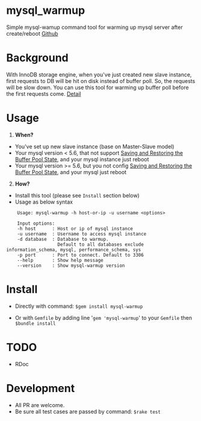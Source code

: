 # mysql_warmup
Simple mysql-wamup command tool for warming up mysql server after create/reboot
[Github](https://github.com/manhdaovan/mysql_warmup)

# Background
With InnoDB storage engine, when you've just created new slave instance,
first requests to DB will be hit on disk instead of buffer poll. So, the requests will be slow down.
You can use this tool for warming up buffer poll before the first requests come.
[Detail](https://www.percona.com/blog/2008/05/01/quickly-preloading-innodb-tables-in-the-buffer-pool/)

# Usage
1. **When?**
  * You've set up new slave instance (base on Master-Slave model)
  * Your mysql version < 5.6, that not support [Saving and Restoring the Buffer Pool State](https://dev.mysql.com/doc/refman/5.6/en/innodb-preload-buffer-pool.html), and your mysql instance just reboot
  * Your mysql version >= 5.6, but you not config [Saving and Restoring the Buffer Pool State](https://dev.mysql.com/doc/refman/5.6/en/innodb-preload-buffer-pool.html), and your mysql just reboot
2. **How?**
  * Install this tool (please see `Install` section below)
  * Usage as below syntax

```
    Usage: mysql-warmup -h host-or-ip -u username <options>

    Input options:
    -h host      : Host or ip of mysql instance
    -u username  : Username to access mysql instance
    -d database  : Database to warmup.
                   Default to all databases exclude information_schema, mysql, performance_schema, sys
    -p port      : Port to connect. Default to 3306
    --help       : Show help message
    --version    : Show mysql-warmup version
```

# Install
* Directly with command: `$gem install mysql-warmup`

* Or with `Gemfile` by adding line '`gem 'mysql-warmup`' to your `Gemfile` then `$bundle install`

# TODO
* RDoc

# Development
* All PR are welcome.
* Be sure all test cases are passed by command: `$rake test`

